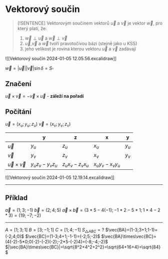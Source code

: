 # Vektorový součin

> [!SENTENCE]
> Vektorovým součinem vektorů $\vec{u}$ a $\vec{v}$ je vektor $\vec{w}$, pro který platí, že:
> 1. $\vec{w}\perp\vec{u}$ a $\vec{w}\perp\vec{v}$
> 2. $\vec{u}$,$\vec{v}$ a $\vec{w}$ tvoří pravotočivou bázi (stejně jako u KSS)
> 3. jeho velikost je rovina kterou vektoru $\vec{u}$ a $\vec{v}$ zadávají


![[Vektorový součin 2024-01-05 12.05.56.excalidraw]]

$\vec{w}=|\vec{u}||\vec{v}|\sin\delta=S\square$

## Značení
$\vec{u}\times\vec{v}=-\vec{v}\times\vec{u}$ - **záleží na pořadí**

## Počítání
$\vec{u}=(x_u;y_u;z_u)$
$\vec{v}=(x_v;y_v;z_v)$


|                        | y     | z   | x   | y   |
| ---------------------- | ----- | --- | --- | --- |
| $\vec{u}$              | $y_u$ | $z_u$    | $x_u$    | $y_u$    |
| $\vec{v}$              | $y_v$      | $z_v$    | $x_v$    | $y_v$    |
| $\vec{u}\times\vec{v}$ | $y_uz_v-y_vz_u$      | $z_ux_v-z_vx_u$    | $x_uy_v-x_vy_u$    |     |

![[Vektorový součin 2024-01-05 12.19.14.excalidraw]]

---

## Příklad

$\vec{a}=(1;3;-1)$
$\vec{b}=(2;4;5)$
$\vec{a}\times\vec{b}=(3*5-4(-1);-1*2-5*1;1*4-2*3)=(19;-7;-2)$

---

$A=[1;3;1]$
$B=[3;-1;1]$
$C=[1;4;-1]$
$S_{\triangle ABC}=?$
$\vec{BA}=(1-3;3+1;1-1)=(-2;4;0)$
$\vec{BC}=(1-3;4+1;-1-1)=(-2;5;-2)$
$\vec{BA}\times\vec{BC}=(4(-2)-5*0;0(-2)-(-2)(-2);-2*5-(-2)4)=(-8;-4;-2)$
$|\vec{BA}\times\vec{BC}|=\sqrt{8^2+4^2+2^2}=\sqrt{64+16+4}=\sqrt{84}$